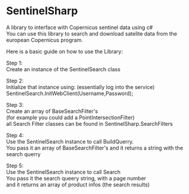 # SentinelSharp
A library to interface with Copernicus sentinel data using c#  
You can use this library to search and download satelite data from the european Copernicus program.

Here is a basic guide on how to use the Library:

Step 1:  
  Create an instance of the SentinelSearch class  
	
Step 2:  
  Initialize that instance using: (essentially log into the service)  
  SentinelSearch.InitWebClient(Username,Password);  
	
Step 3:  
  Create an array of BaseSearchFilter's  
  (for example you could add a PointIntersectionFilter)  
  all Search Filter classes can be found in SentinelSharp.SearchFilters  
	
Step 4:  
  Use the SentinelSearch instance to call BuildQuerry.  
  You pass it an array of BaseSearchFilter's and it returns a string with the search querry  
	
Step 5:  
  Use the SentinelSearch instance to call Search  
  You pass it the search queery string, with a page number  
  and it returns an array of product infos (the search results)  
  
